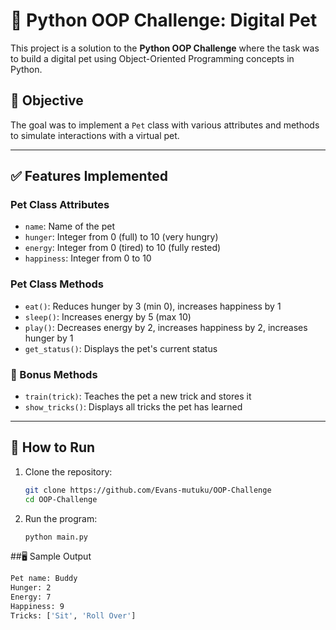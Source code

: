 # 🐶 Python OOP Challenge: Digital Pet

This project is a solution to the **Python OOP Challenge** where the task was to build a digital pet using Object-Oriented Programming concepts in Python.

## 🧠 Objective

The goal was to implement a `Pet` class with various attributes and methods to simulate interactions with a virtual pet.

---

## ✅ Features Implemented

### Pet Class Attributes
- `name`: Name of the pet
- `hunger`: Integer from 0 (full) to 10 (very hungry)
- `energy`: Integer from 0 (tired) to 10 (fully rested)
- `happiness`: Integer from 0 to 10

### Pet Class Methods
- `eat()`: Reduces hunger by 3 (min 0), increases happiness by 1
- `sleep()`: Increases energy by 5 (max 10)
- `play()`: Decreases energy by 2, increases happiness by 2, increases hunger by 1
- `get_status()`: Displays the pet's current status

### 🎯 Bonus Methods
- `train(trick)`: Teaches the pet a new trick and stores it
- `show_tricks()`: Displays all tricks the pet has learned

---

## 🧪 How to Run

1. Clone the repository:
   ```bash
   git clone https://github.com/Evans-mutuku/OOP-Challenge
   cd OOP-Challenge
2. Run the program:
   ```bash
   python main.py
##🖥️ Sample Output
```bash
Pet name: Buddy
Hunger: 2
Energy: 7
Happiness: 9
Tricks: ['Sit', 'Roll Over']

